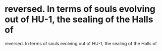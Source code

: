 # reversed. ln terms of souls evolving out of HU-1, the sealing of the Halls of

reversed. ln terms of souls evolving out of HU-1, the sealing of the Halls of